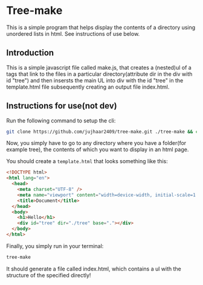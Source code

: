# Tree-make

This is a simple program that helps display the contents of a directory using unordered lists in html. See instructions of use below.

## Introduction

This is a simple javascript file called make.js, that creates a (nested)ul of a tags that link to the files in a particular directory(attribute dir in the div with id "tree") and then insersts the main UL into div with the id "tree" in the template.html file subsequently creating an output file index.html.

## Instructions for use(not dev)

Run the following command to setup the cli:

```bash
git clone https://github.com/jujhaar2409/tree-make.git ./tree-make && cd tree-make && npm install && npm link
```

Now, you simply have to go to any directory where you have a folder(for example tree), the contents of which you want to display in an html page.

You should create a `template.html` that looks something like this:

```html
<!DOCTYPE html>
<html lang="en">
  <head>
    <meta charset="UTF-8" />
    <meta name="viewport" content="width=device-width, initial-scale=1.0" />
    <title>Document</title>
  </head>
  <body>
    <h1>Hello</h1>
    <div id="tree" dir="./tree" base="."></div>
  </body>
</html>
```

Finally, you simply run in your terminal:

```bash
tree-make
```

It should generate a file called index.html, which contains a ul with the structure of the specified directly!
